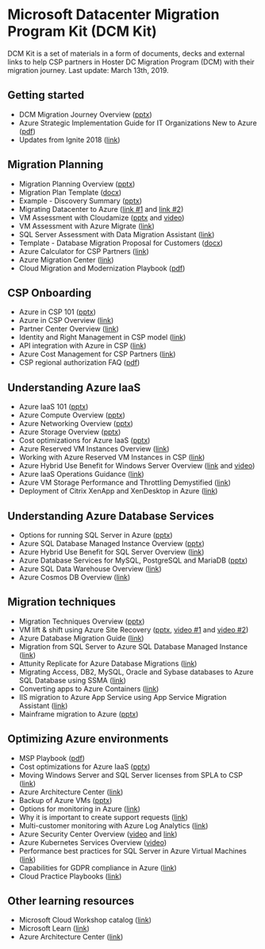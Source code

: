 # Microsoft Datacenter Migration Program Kit (DCM Kit)

DCM Kit is a set of materials in a form of documents, decks and external links to help CSP partners in Hoster DC Migration Program (DCM) with their migration journey. Last update: March 13th, 2019.

## Getting started

- DCM Migration Journey Overview ([pptx](https://github.com/Microsoft/dcmkit/blob/master/files/DCM%20Migration%20Journey%20Overview.pptx?raw=true))
- Azure Strategic Implementation Guide for IT Organizations New to Azure ([pdf](/files/Azure_Strategic_Implementation_Guide_for_IT_Organizations_New_to_Azure.pdf))
- Updates from Ignite 2018 ([link](https://blogs.technet.microsoft.com/hybridcloudbp/2018/10/18/datacenter-migration-updates-from-ignite-2018/))

## Migration Planning

- Migration Planning Overview ([pptx](https://github.com/Microsoft/dcmkit/blob/master/files/Migration%20Planning%20Overview.pptx?raw=true))
- Migration Plan Template ([docx](https://github.com/Microsoft/dcmkit/blob/master/files/DCM%20Migration%20Plan%20template.docx?raw=true))
- Example - Discovery Summary ([pptx](https://github.com/Microsoft/dcmkit/blob/master/files/Example%20-%20Discovery%20Summary.pptx?raw=true))
- Migrating Datacenter to Azure ([link #1](https://blogs.technet.microsoft.com/hybridcloudbp/2017/06/05/migrating-datacenter-to-azure-part-1/) and [link #2](https://blogs.technet.microsoft.com/hybridcloudbp/2017/06/15/migration-datacenter-to-azure-part-2/))
- VM Assessment with Cloudamize ([pptx](https://github.com/Microsoft/dcmkit/blob/master/files/VM%20Assessment%20with%20Cloudamize.pptx?raw=true) and [video](https://1drv.ms/u/s!ArJ-zhtNeLsamMwOEP_LL6YiCqsqrw))
- VM Assessment with Azure Migrate ([link](https://docs.microsoft.com/en-us/azure/migrate/tutorial-assessment-vmware))
- SQL Server Assessment with Data Migration Assistant ([link](https://docs.microsoft.com/en-us/sql/dma/dma-overview?view=sql-server-2017))
- Template - Database Migration Proposal for Customers ([docx](https://github.com/Microsoft/dcmkit/blob/master/files/Template%20-%20Database%20Migration%20Proposal%20for%20Customers.docx?raw=true))
- Azure Calculator for CSP Partners ([link](https://azure.microsoft.com/pricing/calculator/channel))
- Azure Migration Center ([link](https://azure.microsoft.com/en-us/migration/))
- Cloud Migration and Modernization Playbook ([pdf](https://aka.ms/migrationplaybook))

## CSP Onboarding

- Azure in CSP 101 ([pptx](https://github.com/Microsoft/dcmkit/blob/master/files/Azure%20in%20CSP%20101.pptx?raw=true))
- Azure in CSP Overview ([link](https://docs.microsoft.com/en-us/azure/cloud-solution-provider/overview/azure-csp-overview))
- Partner Center Overview ([link](https://docs.microsoft.com/en-us/azure/cloud-solution-provider/overview/partner-center-overview))
- Identity and Right Management in CSP model ([link](https://blogs.technet.microsoft.com/hybridcloudbp/2017/06/05/identity-and-rights-management-in-csp-model-part2))
- API integration with Azure in CSP ([link](https://docs.microsoft.com/en-us/azure/cloud-solution-provider/integration/available-apis-overview))
- Azure Cost Management for CSP Partners ([link](https://docs.microsoft.com/azure/cost-management/quick-register-csp))
- CSP regional authorization FAQ ([pdf](https://github.com/Microsoft/dcmkit/blob/master/files/Regional%20Authorization%20FAQ.pdf?raw=true))

## Understanding Azure IaaS

- Azure IaaS 101 ([pptx](https://github.com/Microsoft/dcmkit/blob/master/files/Azure%20IaaS%20Overview.pptx?raw=true))
- Azure Compute Overview ([pptx](https://github.com/Microsoft/dcmkit/blob/master/files/Azure%20Compute%20Overview.pptx?raw=true))
- Azure Networking Overview ([pptx](https://github.com/Microsoft/dcmkit/blob/master/files/Azure%20Networking%20Overview.pptx?raw=true))
- Azure Storage Overview ([pptx](https://github.com/Microsoft/dcmkit/blob/master/files/Azure%20Storage%20Overview.pptx?raw=true))
- Cost optimizations for Azure IaaS ([pptx](https://github.com/Microsoft/dcmkit/blob/master/files/Cost%20optimizations%20for%20Azure%20IaaS.pptx?raw=true))
- Azure Reserved VM Instances Overview ([link](https://azure.microsoft.com/pricing/reserved-vm-instances))
- Working with Azure Reserved VM Instances in CSP ([link](https://docs.microsoft.com/partner-center/azure-reservations))
- Azure Hybrid Use Benefit for Windows Server Overview ([link](https://azure.microsoft.com/pricing/hybrid-benefit/#windows-server) and [video](https://www.youtube.com/watch?v=YPv5SpTbzWs&t=23s))
- Azure IaaS Operations Guidance ([link](http://aka.ms/Azure/IaaSOpsGuide))
- Azure VM Storage Performance and Throttling Demystified ([link](https://blogs.technet.microsoft.com/xiangwu/2017/05/14/azure-vm-storage-performance-and-throttling-demystify/))
- Deployment of Citrix XenApp and XenDesktop in Azure ([link](https://azurecitadel.github.io/videos/citrixonazure/))

## Understanding Azure Database Services

- Options for running SQL Server in Azure ([pptx](https://github.com/Microsoft/dcmkit/blob/master/files/SQL%20Server%20Migration%20Options.pptx?raw=true))
- Azure SQL Database Managed Instance Overview ([pptx](https://github.com/Microsoft/dcmkit/blob/master/files/Azure%20SQL%20Database%20Managed%20Instance%20Overview.pptx?raw=true))
- Azure Hybrid Use Benefit for SQL Server Overview ([link](https://azure.microsoft.com/pricing/hybrid-benefit/#sql-server))
- Azure Database Services for MySQL, PostgreSQL and MariaDB ([pptx](https://github.com/Microsoft/dcmkit/blob/master/files/Azure%20Database%20Services%20for%20MySQL%2C%20PostgreSQL%20and%20MariaDB.pptx?raw=true))
- Azure SQL Data Warehouse Overview ([link](https://docs.microsoft.com/en-us/azure/sql-data-warehouse/sql-data-warehouse-overview-what-is))
- Azure Cosmos DB Overview ([link](https://docs.microsoft.com/en-us/azure/cosmos-db/introduction))

## Migration techniques

- Migration Techniques Overview ([pptx](https://github.com/Microsoft/dcmkit/blob/master/files/Migration%20Technics%20Overview.pptx?raw=true))
- VM lift & shift using Azure Site Recovery ([pptx](https://github.com/Microsoft/dcmkit/blob/master/files/Migrate%20VMs%20with%20Azure%20Site%20Recovery.pptx?raw=true), [video #1](https://1drv.ms/v/s!ArJ-zhtNeLsamM0b3irmF9Ai_-dIWA) and [video #2](https://1drv.ms/v/s!ArJ-zhtNeLsamM0Ji5eWvAgOIxxanA))
- Azure Database Migration Guide ([link](https://datamigration.microsoft.com))
- Migration from SQL Server to Azure SQL Database Managed Instance ([link](https://blogs.technet.microsoft.com/hybridcloudbp/2018/11/02/migration-from-sql-server-to-azure-sql-database-managed-instance/))
- Attunity Replicate for Azure Database Migrations ([link](https://www.attunity.com/products/replicate/attunity-replicate-for-microsoft-migration/))
- Migrating Access, DB2, MySQL, Oracle and Sybase databases to Azure SQL Database using SSMA ([link](https://docs.microsoft.com/en-us/sql/ssma/sql-server-migration-assistant?view=sql-server-2017))
- Converting apps to Azure Containers ([link](https://docs.microsoft.com/en-us/azure/aks/tutorial-kubernetes-prepare-app))
- IIS migration to Azure App Service using App Service Migration Assistant ([link](https://www.migratetoazure.net/))
- Mainframe migration to Azure ([pptx](https://github.com/Microsoft/dcmkit/blob/master/files/Mainframe%20migration%20to%20Azure.pptx?raw=true))

## Optimizing Azure environments

- MSP Playbook ([pdf](https://github.com/Microsoft/dcmkit/blob/master/files/Azure%20MSP%20Playbook.pdf?raw=true))
- Cost optimizations for Azure IaaS ([pptx](https://github.com/Microsoft/dcmkit/blob/master/files/Cost%20optimizations%20for%20Azure%20IaaS.pptx?raw=true))
- Moving Windows Server and SQL Server licenses from SPLA to CSP ([link](https://blogs.technet.microsoft.com/hybridcloudbp/2018/08/08/moving-windows-server-and-sql-server-licenses-from-spla-to-csp/))
- Azure Architecture Center ([link](https://docs.microsoft.com/en-us/azure/architecture/))
- Backup of Azure VMs ([pptx](https://github.com/Microsoft/dcmkit/blob/master/files/Backup%20of%20Azure%20VMs.pptx))
- Options for monitoring in Azure ([link](https://docs.microsoft.com/en-us/azure/monitoring-and-diagnostics/monitoring-overview))
- Why it is important to create support requests ([link](https://blogs.technet.microsoft.com/hybridcloudbp/2018/08/30/why-it-is-important-to-create-azure-support-requests/))
- Multi-customer monitoring with Azure Log Analytics ([link](https://docs.microsoft.com/en-us/azure/cloud-solution-provider/support/monitor-multiple-customers))
- Azure Security Center Overview ([video](https://azure.microsoft.com/en-us/resources/videos/azure-friday-azure-security-center/) and [link](https://azure.microsoft.com/en-gb/blog/announcing-new-azure-security-center-capabilities-at-rsa-2018/))
- Azure Kubernetes Services Overview ([video](https://azure.microsoft.com/en-us/resources/videos/azure-kubernetes-service-overview/))
- Performance best practices for SQL Server in Azure Virtual Machines ([link](https://docs.microsoft.com/en-us/azure/virtual-machines/windows/sql/virtual-machines-windows-sql-performance?toc=%2Fazure%2Fvirtual-machines%2Fwindows%2Ftoc.json))
- Capabilities for GDPR compliance in Azure ([link](https://azure.microsoft.com/en-us/blog/new-capabilities-to-enable-robust-gdpr-compliance/))
- Cloud Practice Playbooks ([link](https://partner.microsoft.com/en-US/campaigns/cloud-practice-playbooks))

## Other learning resources
- Microsoft Cloud Workshop catalog ([link](https://github.com/Microsoft/MCW))
- Microsoft Learn ([link](https://docs.microsoft.com/en-us/learn/azure/))
- Azure Architecture Center ([link](https://docs.microsoft.com/en-us/azure/architecture/))
